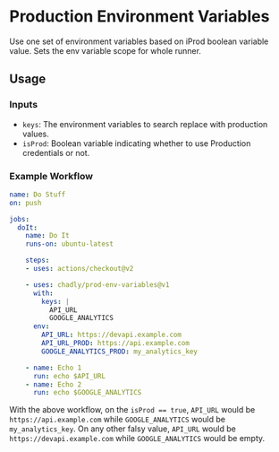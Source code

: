 # Production Environment Variables

Use one set of environment variables based on iProd boolean variable value.
Sets the env variable scope for whole runner.

## Usage

### Inputs

* `keys`: The environment variables to search replace with production values.
* `isProd`: Boolean variable indicating whether to use Production credentials or not.

### Example Workflow

```yaml
name: Do Stuff
on: push

jobs:
  doIt:
    name: Do It
    runs-on: ubuntu-latest

    steps:
    - uses: actions/checkout@v2

    - uses: chadly/prod-env-variables@v1
      with:
        keys: |
          API_URL
          GOOGLE_ANALYTICS
      env:
        API_URL: https://devapi.example.com
        API_URL_PROD: https://api.example.com
        GOOGLE_ANALYTICS_PROD: my_analytics_key

    - name: Echo 1
      run: echo $API_URL
    - name: Echo 2
      run: echo $GOOGLE_ANALYTICS
```

With the above workflow, on the `isProd == true`, `API_URL` would be `https://api.example.com` while `GOOGLE_ANALYTICS` would be `my_analytics_key`. On any other falsy value, `API_URL` would be `https://devapi.example.com` while `GOOGLE_ANALYTICS` would be empty.
